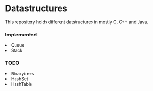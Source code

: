 # Datastructures

This repository holds different datstructures in mostly C, C++ and Java.

### Implemented

<li> Queue   
<li> Stack

### TODO

<li> Binarytrees
<li> HashSet
<li> HashTable
